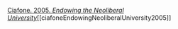[Ciafone. 2005. *Endowing the Neoliberal University*](zotero://select/items/1_F65CEBEA)[[ciafoneEndowingNeoliberalUniversity2005]]